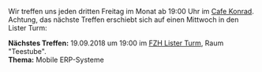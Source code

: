 Wir treffen uns jeden dritten Freitag im Monat ab 19:00 Uhr im
[Cafe Konrad]( https://www.openstreetmap.org/search?query=cafe%20konrad%20hannover#map=19/52.37246/9.73353 ).
Achtung, das nächste Treffen erschiebt sich auf einen Mittwoch in den Lister Turm:

<div class="box" markdown="1">
<strong>Nächstes Treffen:</strong> 19.09.2018 um 19:00 im <a href="https://www.openstreetmap.org/search?query=Lister%20Turm#map=17/52.38976/9.75553">FZH Lister Turm</a>, Raum "Teestube".
<br/>
<strong>Thema:</strong> Mobile ERP-Systeme
</div>
